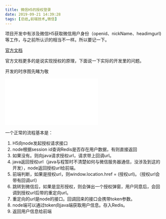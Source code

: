 ```yaml
---
title: 微信H5的授权登录
date: 2019-09-21 14:39:28
tags: [总结,前端技术,微信]
---
```


项目开发中有涉及微信H5获取微信用户身份（openid、nickName、headimgurl)等工作，与之前所认识的相当不一样。所以要记一下。

[官方文档](https://developers.weixin.qq.com/doc/offiaccount/OA_Web_Apps/Wechat_webpage_authorization.html)

官方文档更多的是说实现授权的原理，下面说一下实际的开发里的问题。

<!-- more -->

开发的时序图先睹为敬

![Diagram](./attachments/1569054816419.drawio.html)

一个正常的流程基本是：

1. H5向node发起授权请求接口
2. node根据session id查询Redis是否存在用户数据，有则直接返回
3. 如果没有。则向java请求授权url，请求带上回调url。
4. java返回授权url（java与程暂时不清楚如何与微信服务器通信，没涉及到这的开发），node返回授权url给前端。
5. 前端判断，如果是授权url，则window.location.href = (授权url)。（授权url会带有回调url）
6. 跳转到微信后，如果是显形授权，则会弹出一个授权弹窗，用户同意后，会回调到授权url后带的重定向url。
7. 重定向的url是node的接口。回调回来的接口会携带token参数。
8. node端可以通过token向java端获取用户信息。存入Redis。
9. 返回用户信息给前端
